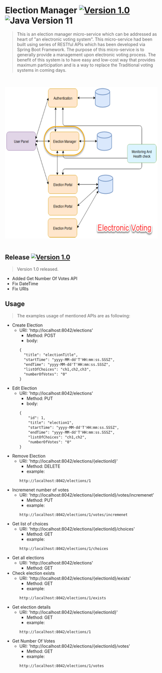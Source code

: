 # Election Manager [![Version 1.0](https://img.shields.io/badge/version-1.0-brightgreen.svg?style=flat)](https://github.com/m-hafez/Electronic-Voting/releases/latest) ![Java Version 11](https://img.shields.io/badge/Java%20Version-11-blue.svg?style=flat&logo=java)
> This is an election manager micro-service which can be addressed as heart of "an electronic voting system". This micro-service had been built using series of RESTful APIs which has been developed via Spring Boot Framework. The purpose of this micro-service is to generally provide a management upon electronic voting process. The benefit of this system is to have easy and low-cost way that provides maximum participation and is a way to replace the Traditional voting systems in coming days.

<p align="center">
    <br><br>
  <img width="600" height="500" src="https://raw.githubusercontent.com/m-hafez/Election-Manager/master/ElectronicVoting.png?token=AG53RGUTA7VCBWW62GNS6PS42MQ5G">
    <br><br>
</p>

## Release [![Version 1.0](https://img.shields.io/badge/Release%20Version-1.0-brightgreen.svg?style=flat)](https://github.com/m-hafez/Electronic-Voting/releases/latest)
> Version 1.0 released. 
- Added Get Number Of Votes API 
- Fix DateTime
- Fix URIs
 
## Usage
> The examples usage of mentioned APIs are as following:
- Create Election
  - URI: 'http://localhost:8042/elections'
    - Method: POST
    - body:
    ```
    {
      "title": "electionTitle",
      "startTime": "yyyy-MM-dd'T'HH:mm:ss.SSSZ",
      "endTime": "yyyy-MM-dd'T'HH:mm:ss.SSSZ",
      "listOfChoices": "ch1,ch2,ch3",
      "numberOfVotes": "0"
    }
    ```
- Edit Election
  - URI: 'http://localhost:8042/elections'
    - Method: PUT
    - body:
    ```
    {
        "id": 1,
        "title": "election1",
        "startTime": "yyyy-MM-dd'T'HH:mm:ss.SSSZ",
        "endTime": "yyyy-MM-dd'T'HH:mm:ss.SSSZ",
        "listOfChoices": "ch1,ch2",
        "numberOfVotes": "0"
    }
    ```
- Remove Election
  - URI: 'http://localhost:8042/elections/{electionId}'
    - Method: DELETE
    - example:
    ```
    http://localhost:8042/elections/1
    ``` 
- Incremenet number of votes
  - URI: 'http://localhost:8042/elections/{electionId}/votes/incremenet'
    - Method: PUT
    - example:
    ```
    http://localhost:8042/elections/1/votes/incremenet
    ```
- Get list of choices
  - URI: 'http://localhost:8042/elections/{electionId}/choices'
    - Method: GET
    - example:
    ```
    http://localhost:8042/elections/1/choices
    ```
- Get all elections
  - URI: 'http://localhost:8042/elections'
    - Method: GET
- Check election exists
  - URI: 'http://localhost:8042/elections/{electionId}/exists'
    - Method: GET
    - example:
    ```
    http://localhost:8042/elections/1/exists
    ```
- Get election details
  - URI: 'http://localhost:8042/elections/{electionId}'
    - Method: GET
    - example:
    ```
    http://localhost:8042/elections/1
    ```
- Get Number Of Votes
  - URI: 'http://localhost:8042/elections/{electionId}/votes'
    - Method: GET
    - example:
    ```
    http://localhost:8042/elections/1/votes
    ```
